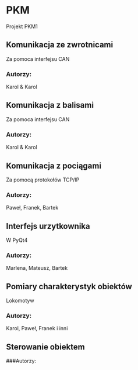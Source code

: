 # PKM
Projekt PKM1

## Komunikacja ze zwrotnicami
Za pomoca interfejsu CAN
### Autorzy:
Karol & Karol

## Komunikacja z balisami
Za pomoca interfejsu CAN
### Autorzy:
Karol & Karol

## Komunikacja z pociągami
Za pomocą protokołów TCP/IP
### Autorzy:
Paweł, Franek, Bartek

## Interfejs urzytkownika
W PyQt4
### Autorzy:
Marlena, Mateusz, Bartek

## Pomiary charakterystyk obiektów
Lokomotyw
### Autorzy:
Karol, Paweł, Franek i inni

## Sterowanie obiektem

###Autorzy:
